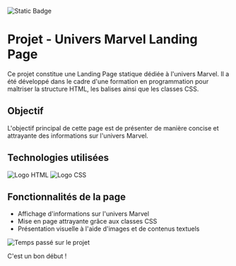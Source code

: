 ![Static Badge](https://img.shields.io/badge/Start--Coding_%3A_Jour%205-7F5A83)

# Projet - Univers Marvel Landing Page

Ce projet constitue une Landing Page statique dédiée à l'univers Marvel. Il a été développé dans le cadre d'une formation en programmation pour maîtriser la structure HTML, les balises ainsi que les classes CSS.

## Objectif
L'objectif principal de cette page est de présenter de manière concise et attrayante des informations sur l'univers Marvel.

## Technologies utilisées
![Logo HTML](https://upload.wikimedia.org/wikipedia/commons/thumb/6/61/HTML5_logo_and_wordmark.svg/langfr-130px-HTML5_logo_and_wordmark.svg.png) 
![Logo CSS](https://upload.wikimedia.org/wikipedia/commons/thumb/d/d5/CSS3_logo_and_wordmark.svg/100px-CSS3_logo_and_wordmark.svg.png)

## Fonctionnalités de la page
- Affichage d'informations sur l'univers Marvel
- Mise en page attrayante grâce aux classes CSS
- Présentation visuelle à l'aide d'images et de contenus textuels

![Temps passé sur le projet](https://badgen.net/badge/Temps%20pass%C3%A9/7h30/blue)

C'est un bon début !

